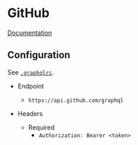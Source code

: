 # GitHub

[Documentation](https://docs.github.com/en/graphql/guides/forming-calls-with-graphql)

## Configuration

See [`.graphqlrc`](.graphqlrc).

- Endpoint
	- `https://api.github.com/graphql`

- Headers
 	- Required
		- `Authorization: Bearer <token>`